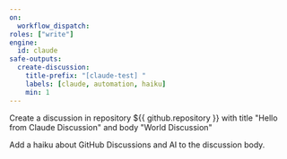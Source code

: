 ```yaml
---
on:
  workflow_dispatch:
roles: ["write"]
engine: 
  id: claude
safe-outputs:
  create-discussion:
    title-prefix: "[claude-test] "
    labels: [claude, automation, haiku]
    min: 1
---
```


Create a discussion in repository ${{ github.repository }} with title "Hello from Claude Discussion" and body "World Discussion"

Add a haiku about GitHub Discussions and AI to the discussion body.